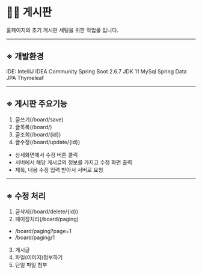 # 🧑‍🏫 게시판

홈페이지의 초기 게시판 세팅을 위한 작업물 입니다.

***

## ※ 개발환경

IDE: IntelliJ IDEA Community
Spring Boot 2.6.7
JDK 11
MySql
Spring Data JPA
Thymeleaf

---

## ※ 게시판 주요기능
1. 글쓰기(/board/save)
2. 글목록(/board/)
3. 글조회(/board/{id})
4. 글수정(/board/update/{id})
 - 상세화면에서 수정 버튼 클릭
 - 서버에서 해당 게시글의 정보를 가지고 수정 화면 출력
 - 제목, 내용 수정 입력 받아서 서버로 요청

---

## ※ 수정 처리
1. 글삭제(/board/delete/{id})
2. 페이징처리(/board/paging)
 - /board/paging?page=1
 - /board/paging/1
3. 게시글
4. 파일(이미지)첨부하기
5. 단일 파일 첨부
